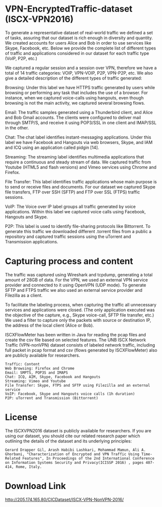 # VPN-EncryptedTraffic-dataset (ISCX-VPN2016)
To generate a representative dataset of real-world traffic we defined a set of tasks, assuring that our dataset is rich enough in diversity and quantity. We created accounts for users Alice and Bob in order to use services like Skype, Facebook, etc. Below we provide the complete list of different types of traffic and applications considered in our dataset for each traffic type (VoIP, P2P, etc.)

We captured a regular session and a session over VPN, therefore we have a total of 14 traffic categories: VOIP, VPN-VOIP, P2P, VPN-P2P, etc. We also give a detailed description of the different types of traffic generated:

Browsing: Under this label we have HTTPS traffic generated by users while browsing or performing any task that includes the use of a browser. For instance, when we captured voice-calls using hangouts, even though browsing is not the main activity, we captured several browsing flows.

Email: The traffic samples generated using a Thunderbird client, and Alice and Bob Gmail accounts. The clients were configured to deliver mail through SMTP/S, and receive it using POP3/SSL in one client and IMAP/SSL in the other.

Chat: The chat label identifies instant-messaging applications. Under this label we have Facebook and Hangouts via web browsers, Skype, and IAM and ICQ using an application called pidgin [14].

Streaming: The streaming label identifies multimedia applications that require a continuous and steady stream of data. We captured traffic from Youtube (HTML5 and flash versions) and Vimeo services using Chrome and Firefox.

File Transfer: This label identifies traffic applications whose main purpose is to send or receive files and documents. For our dataset we captured Skype file transfers, FTP over SSH (SFTP) and FTP over SSL (FTPS) traffic sessions.

VoIP: The Voice over IP label groups all traffic generated by voice applications. Within this label we captured voice calls using Facebook, Hangouts and Skype.

P2P: This label is used to identify file-sharing protocols like Bittorrent. To generate this traffic we downloaded different .torrent files from a public a repository and captured traffic sessions using the uTorrent and Transmission applications.

# Capturing process and content
The traffic was captured using Wireshark and tcpdump, generating a total amount of 28GB of data. For the VPN, we used an external VPN service provider and connected to it using OpenVPN (UDP mode). To generate SFTP and FTPS traffic we also used an external service provider and Filezilla as a client.

To facilitate the labeling process, when capturing the traffic all unnecessary services and applications were closed. (The only application executed was the objective of the capture, e.g., Skype voice-call, SFTP file transfer, etc.) We used a filter to capture only the packets with source or destination IP, the address of the local client (Alice or Bob).

ISCXFlowMeter has been written in Java for reading the pcap files and create the csv file based on selected features. The UNB ISCX Network Traffic (VPN-nonVPN) dataset consists of labeled network traffic, including full packet in pcap format and csv (flows generated by ISCXFlowMeter) also are publicly available for researchers.


    Traffic: Content
    Web Browsing: Firefox and Chrome
    Email: SMPTS, POP3S and IMAPS
    Chat: ICQ, AIM, Skype, Facebook and Hangouts
    Streaming: Vimeo and Youtube
    File Transfer: Skype, FTPS and SFTP using Filezilla and an external service
    VoIP: Facebook, Skype and Hangouts voice calls (1h duration)
    P2P: uTorrent and Transmission (Bittorrent)

# License

The ISCXVPN2016 dataset is publicly available for researchers. If you are using our dataset, you should cite our related research paper which outlining the details of the dataset and its underlying principles:

    Gerard Drapper Gil, Arash Habibi Lashkari, Mohammad Mamun, Ali A. Ghorbani, "Characterization of Encrypted and VPN Traffic Using Time-Related Features", In Proceedings of the 2nd International Conference on Information Systems Security and Privacy(ICISSP 2016) , pages 407-414, Rome, Italy.
    
# Download Link
http://205.174.165.80/CICDataset/ISCX-VPN-NonVPN-2016/
